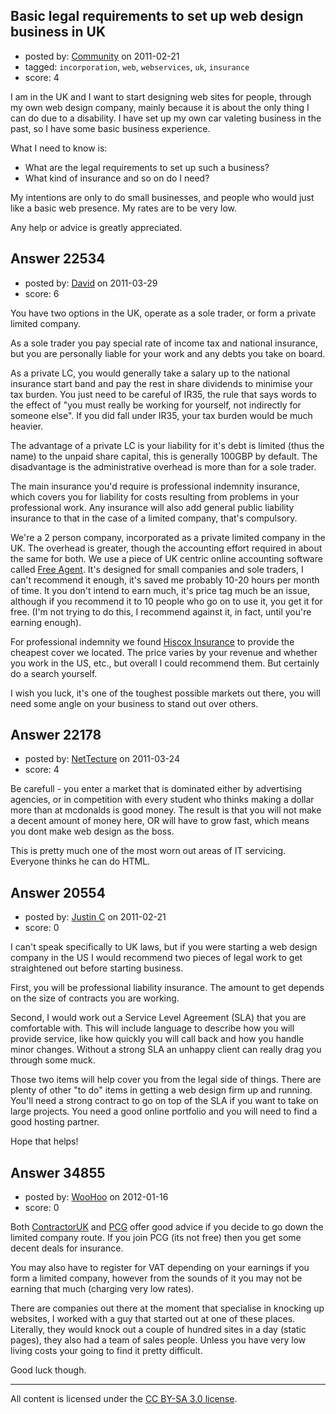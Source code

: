 ## Basic legal requirements to set up web design business in UK

- posted by: [Community](https://stackexchange.com/users/-1/-1-community) on 2011-02-21
- tagged: `incorporation`, `web`, `webservices`, `uk`, `insurance`
- score: 4

I am in the UK and I want to start designing web sites for people, through my own web design company, mainly because it is about the only thing I can do due to a disability. I have set up my own car valeting business in the past, so I have some basic business experience.

What I need to know is:

- What are the legal requirements to set up such a business?
- What kind of insurance and so on do I need?

My intentions are only to do small businesses, and people who would just like a basic web presence. My rates are to be very low.

Any help or advice is greatly appreciated.


## Answer 22534

- posted by: [David](https://stackexchange.com/users/-1/5460-david) on 2011-03-29
- score: 6

<p>You have two options in the UK, operate as a sole trader, or form a private limited company.</p>

<p>As a sole trader you pay special rate of income tax and national insurance, but you are personally liable for your work and any debts you take on board.</p>

<p>As a private LC, you would generally take a salary up to the national insurance start band and pay the rest in share dividends to minimise your tax burden. You just need to be careful of IR35, the rule that says words to the effect of "you must really be working for yourself, not indirectly for someone else". If you did fall under IR35, your tax burden would be much heavier.</p>

<p>The advantage of a private LC is your liability for it's debt is limited (thus the name) to the unpaid share capital, this is generally 100GBP by default. The disadvantage is the administrative overhead is more than for a sole trader.</p>

<p>The main insurance you'd require is professional indemnity insurance, which covers you for liability for costs resulting from problems in your professional work. Any insurance will also add general public liability insurance to that in the case of a limited company, that's compulsory.</p>

<p>We're a 2 person company, incorporated as a private limited company in the UK. The overhead is greater, though the accounting effort required in about the same for both. We use a piece of UK centric online accounting software called <a href="http://www.freeagentcentral.com/">Free Agent</a>. It's designed for small companies and sole traders, I can't recommend it enough, it's saved me probably 10-20 hours per month of time. It you don't intend to earn much, it's price tag much be an issue, although if you recommend it to 10 people who go on to use it, you get it for free. (I'm not trying to do this, I recommend against it, in fact, until you're earning enough).</p>

<p>For professional indemnity we found <a href="http://www.hiscox.co.uk/">Hiscox Insurance</a> to provide the cheapest cover we located. The price varies by your revenue and whether you work in the US, etc., but overall I could recommend them. But certainly do a search yourself.</p>

<p>I wish you luck, it's one of the toughest possible markets out there, you will need some angle on your business to stand out over others.</p>



## Answer 22178

- posted by: [NetTecture](https://stackexchange.com/users/-1/3350-nettecture) on 2011-03-24
- score: 4

Be carefull - you enter a market that is dominated either by advertising agencies, or in competition with every student who thinks making a dollar more than at mcdonalds is good money. The result is that you will not make a decent amount of money here, OR will have to grow fast, which means you dont make web design as the boss.

This is pretty much one of the most worn out areas of IT servicing. Everyone thinks he can do HTML.


## Answer 20554

- posted by: [Justin C](https://stackexchange.com/users/-1/6947-justin-c) on 2011-02-21
- score: 0

I can't speak specifically to UK laws, but if you were starting a web design company in the US I would recommend two pieces of legal work to get straightened out before starting business.

First, you will be professional liability insurance. The amount to get depends on the size of contracts you are working.

Second, I would work out a Service Level Agreement (SLA) that you are comfortable with. This will include language to describe how you will provide service, like how quickly you will call back and how you handle minor changes. Without a strong SLA an unhappy client can really drag you through some muck.

Those two items will help cover you from the legal side of things. There are plenty of other "to do" items in getting a web design firm up and running. You'll need a strong contract to go on top of the SLA if you want to take on large projects. You need a good online portfolio and you will need to find a good hosting partner.

Hope that helps!


## Answer 34855

- posted by: [WooHoo](https://stackexchange.com/users/-1/14202-woohoo) on 2012-01-16
- score: 0

<p>Both <a href="http://www.contractoruk.com/" rel="nofollow">ContractorUK</a> and <a href="http://www.pcg.org.uk/cms/index.php" rel="nofollow">PCG</a> offer good advice if you decide to go down the limited company route.  If you join PCG (its not free) then you get some decent deals for insurance.  </p>

<p>You may also have to register for VAT depending on your earnings if you form a limited company, however from the sounds of it you may not be earning that much (charging very low rates).</p>

<p>There are companies out there at the moment that specialise in knocking up websites, I worked with a guy that started out at one of these places.  Literally, they would knock out a couple of hundred sites in a day (static pages), they also had a team of sales people.  Unless you have very low living costs your going to find it pretty difficult.</p>

<p>Good luck though.</p>




---

All content is licensed under the [CC BY-SA 3.0 license](https://creativecommons.org/licenses/by-sa/3.0/).
